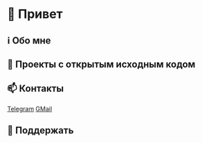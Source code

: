 # :wave: Привет

## :information_source: Обо мне

## :open_book: Проекты с открытым исходным кодом

## :mailbox: Контакты

[Telegram](https://t.me/evgenylyozin)
[GMail](mailto://evgenylyozindev@gmail.com)

## :handshake: Поддержать
